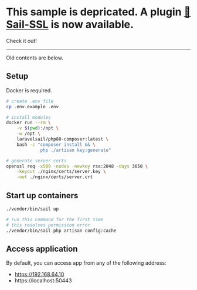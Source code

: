 # This sample is depricated. A plugin [🚢 Sail-SSL](https://github.com/ryoluo/sail-ssl) is now available.

Check it out!

---

Old contents are below.

## Setup

Docker is required.

```bash
# create .env file
cp .env.example .env

# install modules
docker run --rm \
    -v $(pwd):/opt \
    -w /opt \
    laravelsail/php80-composer:latest \
    bash -c "composer install && \
             php ./artisan key:generate"

# generate server certs
openssl req -x509 -nodes -newkey rsa:2048 -days 3650 \
    -keyout ./nginx/certs/server.key \
    -out ./nginx/certs/server.crt
```

## Start up containers

```bash
./vendor/bin/sail up

# run this command for the first time
# this resolves permission error
./vendor/bin/sail php artisan config:cache
```

## Access application
By default, you can access app from any of the following address:
- https://192.168.64.10
- https://localhost:50443
